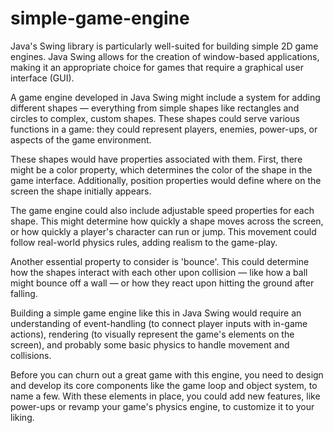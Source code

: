# simple-game-engine

Java's Swing library is particularly well-suited for building simple 2D game engines. Java Swing allows for the creation of window-based applications, making it an appropriate choice for games that require a graphical user interface (GUI).

A game engine developed in Java Swing might include a system for adding different shapes — everything from simple shapes like rectangles and circles to complex, custom shapes. These shapes could serve various functions in a game: they could represent players, enemies, power-ups, or aspects of the game environment.

These shapes would have properties associated with them. First, there might be a color property, which determines the color of the shape in the game interface. Additionally, position properties would define where on the screen the shape initially appears.

The game engine could also include adjustable speed properties for each shape. This might determine how quickly a shape moves across the screen, or how quickly a player's character can run or jump. This movement could follow real-world physics rules, adding realism to the game-play.

Another essential property to consider is 'bounce'. This could determine how the shapes interact with each other upon collision — like how a ball might bounce off a wall — or how they react upon hitting the ground after falling.

Building a simple game engine like this in Java Swing would require an understanding of event-handling (to connect player inputs with in-game actions), rendering (to visually represent the game's elements on the screen), and probably some basic physics to handle movement and collisions.

Before you can churn out a great game with this engine, you need to design and develop its core components like the game loop and object system, to name a few. With these elements in place, you could add new features, like power-ups or revamp your game's physics engine, to customize it to your liking.




